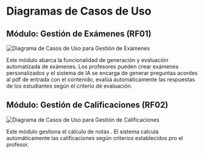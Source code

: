 # Diagramas de Casos de Uso

## Módulo: Gestión de Exámenes (RF01)

![Diagrama de Casos de Uso para Gestión de Exámenes](diagrams/usecases/UCD-GestionExamenes.svg)

Este módulo abarca la funcionalidad de generación y evaluación automatizada de exámenes. Los profesores pueden crear exámenes personalizados y el sistema de IA se encarga de generar preguntas acordes al pdf de entrada con el contenido, evalúa automáticamente las respuestas de los estudiantes según el criterio de evaluación.

## Módulo: Gestión de Calificaciones (RF02)

![Diagrama de Casos de Uso para Gestión de Calificaciones](diagrams/usecases/UCD-GestionCalificaciones.svg)

Este módulo gestiona el cálculo de notas . El sistema calcula automáticamente las calificaciones según criterios establecidos pro el profesor.

